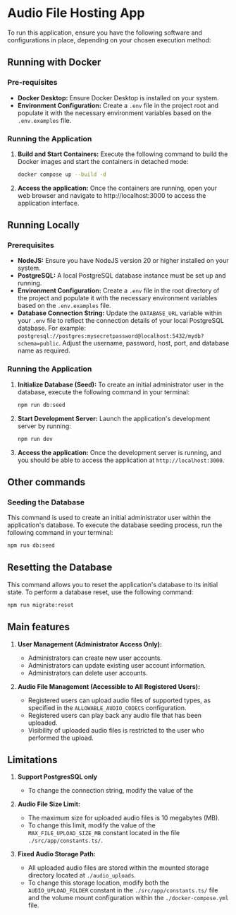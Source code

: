 # Audio File Hosting App

To run this application, ensure you have the following software and configurations in place, depending on your chosen execution method:

## Running with Docker

### Pre-requisites
* **Docker Desktop:**
  Ensure Docker Desktop is installed on your system.
* **Environment Configuration:**
  Create a `.env` file in the project root and populate it with the necessary environment variables based on the `.env.examples` file.

### Running the Application
1. **Build and Start Containers:**
   Execute the following command to build the Docker images and start the containers in detached mode:
   ```bash
   docker compose up --build -d

2. **Access the application:**
   Once the containers are running, open your web browser and navigate to http://localhost:3000 to access the application interface.

## Running Locally
### Prerequisites
* **NodeJS:**
  Ensure you have NodeJS version 20 or higher installed on your system.
* **PostgreSQL:**
  A local PostgreSQL database instance must be set up and running.
* **Environment Configuration:**
  Create a `.env` file in the root directory of the project and populate it with the necessary environment variables based on the `.env.examples` file.
* **Database Connection String:**
  Update the `DATABASE_URL` variable within your `.env` file to reflect the connection details of your local PostgreSQL database. For example: `postgresql://postgres:mysecretpassword@localhost:5432/mydb?schema=public`. Adjust the username, password, host, port, and database name as required.

### Running the Application
1. **Initialize Database (Seed):**
   To create an initial administrator user in the database, execute the following command in your terminal:
   ```bash
   npm run db:seed
   ```

2. **Start Development Server:**
   Launch the application's development server by running:
    ```bash
    npm run dev
    ```

3. **Access the application:**
   Once the development server is running, and you should be able to access the application at `http://localhost:3000`.

## Other commands
### Seeding the Database
This command is used to create an initial administrator user within the application's database. To execute the database seeding process, run the following command in your terminal:

```bash
npm run db:seed
```

## Resetting the Database
This command allows you to reset the application's database to its initial state. To perform a database reset, use the following command:

```bash
npm run migrate:reset
```

## Main features
1. **User Management (Administrator Access Only):**
   * Administrators can create new user accounts.
   * Administrators can update existing user account information.
   * Administrators can delete user accounts.

2. **Audio File Management (Accessible to All Registered Users):**
   * Registered users can upload audio files of supported types, as specified in the `ALLOWABLE_AUDIO_CODECS` configuration.
   * Registered users can play back any audio file that has been uploaded.
   * Visibility of uploaded audio files is restricted to the user who performed the upload.

## Limitations
1. **Support PostgresSQL only**
   * To change the connection string, modify the value of the 
  
2. **Audio File Size Limit:**
   * The maximum size for uploaded audio files is 10 megabytes (MB).
   * To change this limit, modify the value of the `MAX_FILE_UPLOAD_SIZE_MB` constant located in the file `./src/app/constants.ts/`.

3. **Fixed Audio Storage Path:**
   * All uploaded audio files are stored within the mounted storage directory located at `./audio_uploads`.
   * To change this storage location, modify both the `AUDIO_UPLOAD_FOLDER` constant in the `./src/app/constants.ts/` file and the volume mount configuration within the `./docker-compose.yml` file.